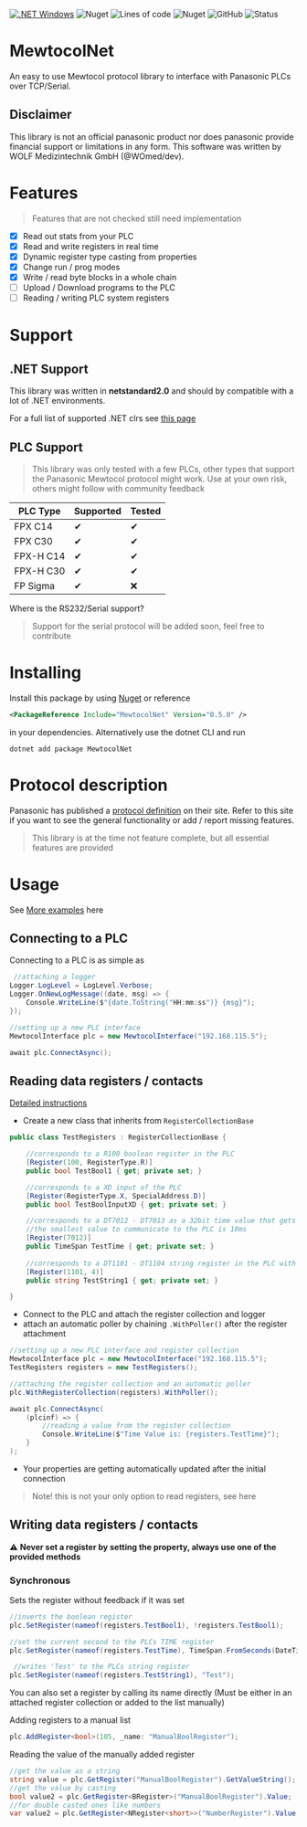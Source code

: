 [![.NET Windows](https://github.com/WOmed/MewtocolNet/actions/workflows/dotnet-windows.yml/badge.svg)](https://github.com/WOmed/MewtocolNet/actions/workflows/dotnet-windows.yml)
![Nuget](https://img.shields.io/nuget/v/MewtocolNet)
![Lines of code](https://img.shields.io/tokei/lines/github/WOmed/MewtocolNet)
![Nuget](https://img.shields.io/nuget/dt/MewtocolNet)
![GitHub](https://img.shields.io/github/license/WOmed/MewtocolNet)
![Status](https://img.shields.io/badge/Status-In%20dev-orange)

# MewtocolNet
An easy to use Mewtocol protocol library to interface with Panasonic PLCs over TCP/Serial.

## Disclaimer 
This library is not an official panasonic product nor does panasonic provide financial support or limitations in any form. 
This software was written by WOLF Medizintechnik GmbH (@WOmed/dev).

# Features

> Features that are not checked still need implementation

- [x] Read out stats from your PLC
- [x] Read and write registers in real time
- [x] Dynamic register type casting from properties
- [x] Change run / prog modes
- [x] Write / read byte blocks in a whole chain
- [ ] Upload / Download programs to the PLC
- [ ] Reading / writing PLC system registers

# Support

## .NET Support

This library was written in **netstandard2.0** and should by compatible with a lot of .NET environments.

For a full list of supported .NET clrs see [this page](https://docs.microsoft.com/de-de/dotnet/standard/net-standard?tabs=net-standard-2-0#select-net-standard-version)

## PLC Support

> This library was only tested with a few PLCs, other types that support the Panasonic Mewtocol protocol might work. 
> Use at your own risk, others might follow with community feedback

|PLC Type|Supported|Tested|
|--------|---------|------|
FPX C14  |✔        |✔   |
FPX C30  |✔        |✔   |
FPX-H C14|✔        |✔   |
FPX-H C30|✔        |✔   |
FP Sigma |✔        |❌  |

Where is the RS232/Serial support?

> Support for the serial protocol will be added soon, feel free to contribute

# Installing

Install this package by using [Nuget](https://www.nuget.org/packages/MewtocolNet/) or reference 
```XML
<PackageReference Include="MewtocolNet" Version="0.5.0" />
```
in your dependencies.
Alternatively use the dotnet CLI and run 
```Shell
dotnet add package MewtocolNet
```

# Protocol description

Panasonic has published a [protocol definition](https://mediap.industry.panasonic.eu/assets/custom-upload/Factory%20&%20Automation/PLC/Manuals/mn_all_plcs_mewtocol_user_pidsx_en.pdf) on their site.
Refer to this site if you want to see the general functionality or add / report missing features.

> This library is at the time not feature complete, but all essential features are provided

# Usage

See [More examples](/Examples) here

## Connecting to a PLC 

Connecting to a PLC is as simple as 

```C#
 //attaching a logger
Logger.LogLevel = LogLevel.Verbose;
Logger.OnNewLogMessage((date, msg) => {
    Console.WriteLine($"{date.ToString("HH:mm:ss")} {msg}");
});

//setting up a new PLC interface
MewtocolInterface plc = new MewtocolInterface("192.168.115.5");

await plc.ConnectAsync();
```

## Reading data registers / contacts

[Detailed instructions](https://github.com/WOmed/MewtocolNet/wiki/Attribute-handled-reading)

- Create a new class that inherits from `RegisterCollectionBase`

```C#
public class TestRegisters : RegisterCollectionBase {

    //corresponds to a R100 boolean register in the PLC
    [Register(100, RegisterType.R)]
    public bool TestBool1 { get; private set; }

    //corresponds to a XD input of the PLC
    [Register(RegisterType.X, SpecialAddress.D)]
    public bool TestBoolInputXD { get; private set; } 

    //corresponds to a DT7012 - DT7013 as a 32bit time value that gets parsed as a timespan (TIME)
    //the smallest value to communicate to the PLC is 10ms
    [Register(7012)]
    public TimeSpan TestTime { get; private set; }  
    
    //corresponds to a DT1101 - DT1104 string register in the PLC with (STRING[4])
    [Register(1101, 4)]
    public string TestString1 { get; private set; }

}
```

- Connect to the PLC and attach the register collection and logger
- attach an automatic poller by chaining `.WithPoller()` after the register attachment

```C#
//setting up a new PLC interface and register collection
MewtocolInterface plc = new MewtocolInterface("192.168.115.5");
TestRegisters registers = new TestRegisters();

//attaching the register collection and an automatic poller
plc.WithRegisterCollection(registers).WithPoller();

await plc.ConnectAsync(
    (plcinf) => {
        //reading a value from the register collection
        Console.WriteLine($"Time Value is: {registers.TestTime}");
    }
);
```
- Your properties are getting automatically updated after the initial connection

> Note! this is not your only option to read registers, see here

## Writing data registers / contacts

⚠ **Never set a register by setting the property, always use one of the provided methods**

### Synchronous

Sets the register without feedback if it was set

```C#
//inverts the boolean register
plc.SetRegister(nameof(registers.TestBool1), !registers.TestBool1);

//set the current second to the PLCs TIME register
plc.SetRegister(nameof(registers.TestTime), TimeSpan.FromSeconds(DateTime.Now.Second));

 //writes 'Test' to the PLCs string register
plc.SetRegister(nameof(registers.TestString1), "Test");
```

You can also set a register by calling its name directly (Must be either in an attached register collection or added to the list manually)

Adding registers to a manual list
```C#
plc.AddRegister<bool>(105, _name: "ManualBoolRegister");
```

Reading the value of the manually added register
```C#
//get the value as a string
string value = plc.GetRegister("ManualBoolRegister").GetValueString();
//get the value by casting
bool value2 = plc.GetRegister<BRegister>("ManualBoolRegister").Value;
//for double casted ones like numbers
var value2 = plc.GetRegister<NRegister<short>>("NumberRegister").Value;
```
